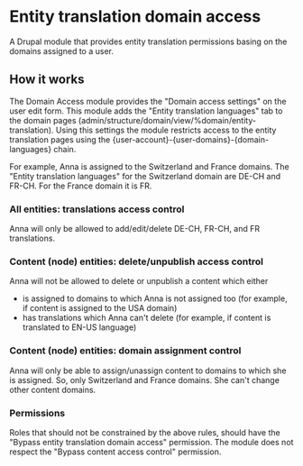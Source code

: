 # Entity translation domain access

A Drupal module that provides entity translation permissions basing on the domains assigned to a user.

## How it works

The Domain Access module provides the "Domain access settings" on the user edit form. This module adds the "Entity translation languages" tab to the domain pages (admin/structure/domain/view/%domain/entity-translation). Using this settings the module restricts access to the entity translation pages using the {user-account}-{user-domains}-{domain-languages} chain.

For example, Anna is assigned to the Switzerland and France domains. The "Entity translation languages" for the Switzerland domain are DE-CH and FR-CH. For the France domain it is FR.

### All entities: translations access control

Anna will only be allowed to add/edit/delete DE-CH, FR-CH, and FR translations.

### Content (node) entities: delete/unpublish access control

Anna will not be allowed to delete or unpublish a content which either

- is assigned to domains to which Anna is not assigned too (for example, if content is assigned to the USA domain)
- has translations which Anna can't delete (for example, if content is translated to EN-US language)

### Content (node) entities: domain assignment control

Anna will only be able to assign/unassign content to domains to which she is assigned. So, only Switzerland and France domains. She can't change other content domains.

### Permissions

Roles that should not be constrained by the above rules, should have the "Bypass entity translation domain access" permission. The module does not respect the "Bypass content access control" permission.
